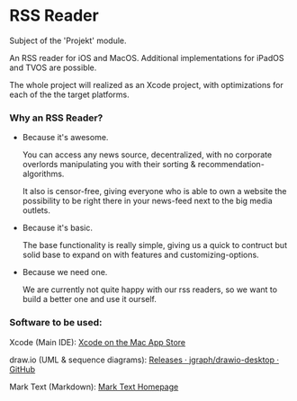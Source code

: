 # RSS Reader

Subject of the 'Projekt' module.

An RSS reader for iOS and MacOS. Additional implementations for iPadOS and TVOS are possible.

The whole project will realized as an Xcode project, with optimizations for each of the the target platforms.

### Why an RSS Reader?

- Because it's awesome.
  
  You can access any news source, decentralized, with no corporate overlords manipulating you with their sorting & recommendation-algorithms.
  
  It also is censor-free, giving everyone who is able to own a website the possibility to be right there in your news-feed next to the big media outlets.

- Because it's basic.
  
  The base functionality is really simple, giving us a quick to contruct but solid base to expand on with features and customizing-options.

- Because we need one.
  
  We are currently not quite happy with our rss readers, so we want to build a better one and use it ourself.

### Software to be used:

Xcode (Main IDE): [‎Xcode on the Mac App Store](https://apps.apple.com/us/app/xcode/id497799835)

draw.io (UML & sequence diagrams): [Releases · jgraph/drawio-desktop · GitHub](https://github.com/jgraph/drawio-desktop/releases)

Mark Text (Markdown): [Mark Text Homepage](https://marktext.app)
